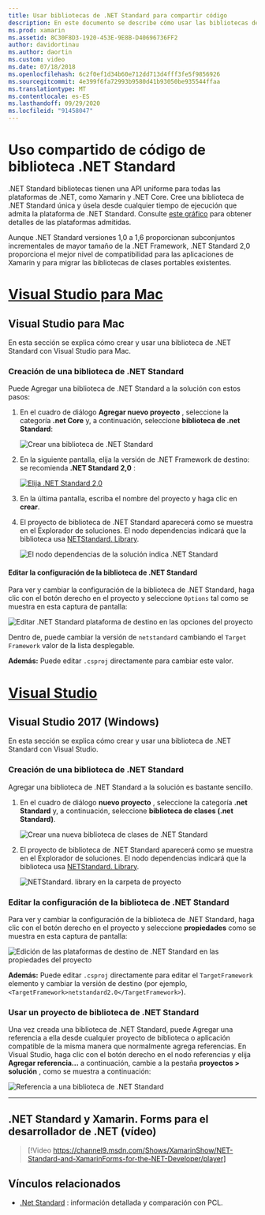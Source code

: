 ```yaml
---
title: Usar bibliotecas de .NET Standard para compartir código
description: En este documento se describe cómo usar las bibliotecas de .NET Standard para compartir código. Describe la creación de una biblioteca de .NET Standard, la edición de la configuración y su uso en una aplicación.
ms.prod: xamarin
ms.assetid: 8C30F8D3-1920-453E-9E8B-D40696736FF2
author: davidortinau
ms.author: daortin
ms.custom: video
ms.date: 07/18/2018
ms.openlocfilehash: 6c2f0ef1d34b60e712dd713d4fff3fe5f9856926
ms.sourcegitcommit: 4e399f6fa72993b9580d41b93050be935544ffaa
ms.translationtype: MT
ms.contentlocale: es-ES
ms.lasthandoff: 09/29/2020
ms.locfileid: "91458047"
---
```

# <a name="net-standard-library-code-sharing"></a>Uso compartido de código de biblioteca .NET Standard

.NET Standard bibliotecas tienen una API uniforme para todas las plataformas de .NET, como Xamarin y .NET Core. Cree una biblioteca de .NET Standard única y úsela desde cualquier tiempo de ejecución que admita la plataforma de .NET Standard. Consulte [este gráfico](/dotnet/standard/net-standard#net-implementation-support) para obtener detalles de las plataformas admitidas.

Aunque .NET Standard versiones 1,0 a 1,6 proporcionan subconjuntos incrementales de mayor tamaño de la .NET Framework, .NET Standard 2,0 proporciona el mejor nivel de compatibilidad para las aplicaciones de Xamarin y para migrar las bibliotecas de clases portables existentes.

# <a name="visual-studio-for-mac"></a>[Visual Studio para Mac](#tab/macos)

## <a name="visual-studio-for-mac"></a>Visual Studio para Mac

En esta sección se explica cómo crear y usar una biblioteca de .NET Standard con Visual Studio para Mac.

### <a name="creating-a-net-standard-library"></a>Creación de una biblioteca de .NET Standard

Puede Agregar una biblioteca de .NET Standard a la solución con estos pasos:

1. En el cuadro de diálogo **Agregar nuevo proyecto** , seleccione la categoría **.net Core** y, a continuación, seleccione **biblioteca de .net Standard**:

    ![Crear una biblioteca de .NET Standard](net-standard-images/vsm01-m157.png "Crear una nueva biblioteca de .NET Standard")

2. En la siguiente pantalla, elija la versión de .NET Framework de destino: se recomienda **.NET Standard 2,0** :

    [![Elija .NET Standard 2,0](net-standard-images/vsm01a-m157-sml.png)](net-standard-images/vsm01a-m157.png#lightbox)

3. En la última pantalla, escriba el nombre del proyecto y haga clic en **crear**.

4. El proyecto de biblioteca de .NET Standard aparecerá como se muestra en el Explorador de soluciones. El nodo dependencias indicará que la biblioteca usa [NETStandard. Library](https://www.nuget.org/packages/NETStandard.Library/).

    ![El nodo dependencias de la solución indica .NET Standard](net-standard-images/vsm02-m157.png)

#### <a name="editing-net-standard-library-settings"></a>Editar la configuración de la biblioteca de .NET Standard

Para ver y cambiar la configuración de la biblioteca de .NET Standard, haga clic con el botón derecho en el proyecto y seleccione `Options` tal como se muestra en esta captura de pantalla:

![Editar .NET Standard plataforma de destino en las opciones del proyecto](net-standard-images/vsm03-m157.png "Edite la versión de .NET Standard plataforma de destino en las opciones del proyecto")

Dentro de, puede cambiar la versión de `netstandard` cambiando el `Target Framework` valor de la lista desplegable.

**Además:** Puede editar `.csproj` directamente para cambiar este valor.

# <a name="visual-studio"></a>[Visual Studio](#tab/windows)

## <a name="visual-studio-2017-windows"></a>Visual Studio 2017 (Windows)

En esta sección se explica cómo crear y usar una biblioteca de .NET Standard con Visual Studio.

### <a name="creating-a-net-standard-library"></a>Creación de una biblioteca de .NET Standard

Agregar una biblioteca de .NET Standard a la solución es bastante sencillo.

1. En el cuadro de diálogo **nuevo proyecto** , seleccione la categoría **.net Standard** y, a continuación, seleccione **biblioteca de clases (.net Standard)**.

    ![Crear una nueva biblioteca de clases de .NET Standard](net-standard-images/vs01-w157.png "Crear nueva biblioteca de clases de .NET Standard")

2. El proyecto de biblioteca de .NET Standard aparecerá como se muestra en el Explorador de soluciones. El nodo dependencias indicará que la biblioteca usa [NETStandard. Library](https://www.nuget.org/packages/NETStandard.Library/).

    ![NETStandard. library en la carpeta de proyecto](net-standard-images/vs02-w157.png ".NET Standard proyecto en la solución")

### <a name="editing-net-standard-library-settings"></a>Editar la configuración de la biblioteca de .NET Standard

Para ver y cambiar la configuración de la biblioteca de .NET Standard, haga clic con el botón derecho en el proyecto y seleccione **propiedades** como se muestra en esta captura de pantalla:

![Edición de las plataformas de destino de .NET Standard en las propiedades del proyecto](net-standard-images/vs03-w157.png "Hacer referencia a una biblioteca de .NET Standard de la misma manera que otros proyectos")

**Además:** Puede editar `.csproj` directamente para editar el `TargetFramework` elemento y cambiar la versión de destino (por ejemplo, `<TargetFramework>netstandard2.0</TargetFramework>`).

### <a name="using-a-net-standard-library-project"></a>Usar un proyecto de biblioteca de .NET Standard

Una vez creada una biblioteca de .NET Standard, puede Agregar una referencia a ella desde cualquier proyecto de biblioteca o aplicación compatible de la misma manera que normalmente agrega referencias. En Visual Studio, haga clic con el botón derecho en el nodo referencias y elija **Agregar referencia...** a continuación, cambie a la pestaña **proyectos > solución** , como se muestra a continuación:

![Referencia a una biblioteca de .NET Standard](net-standard-images/vs04.png "En Visual Studio, haga clic con el botón derecho en el nodo referencias y elija Agregar referencia... a continuación, cambie a la pestaña proyectos de la solución, como se muestra")

-----

## <a name="net-standard-and-xamarinforms-for-the-net-developer-video"></a>.NET Standard y Xamarin. Forms para el desarrollador de .NET (vídeo)

> [!Video https://channel9.msdn.com/Shows/XamarinShow/NET-Standard-and-XamarinForms-for-the-NET-Developer/player]

## <a name="related-links"></a>Vínculos relacionados

* [.Net Standard](/dotnet/standard/net-standard) : información detallada y comparación con PCL.